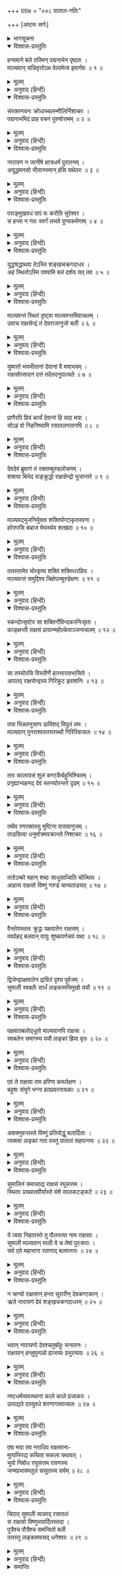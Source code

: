 +++
title = "००८ पाताल-गतिः"

+++
[अष्टमः सर्गः]



<details><summary>भागसूचना</summary>

8. माल्यवान् का युद्ध और पराजय तथा सुमाली आदि सब राक्षसोंका रसातलमें प्रवेश
</details>

<details open><summary>विश्वास-प्रस्तुतिः</summary>

हन्यमाने बले तस्मिन् पद्मनाभेन पृष्ठतः ।  
माल्यवान् सन्निवृत्तोऽथ वेलामेत्य इवार्णवः ॥ १ ॥
</details>

<details><summary>मूलम्</summary>

हन्यमाने बले तस्मिन् पद्मनाभेन पृष्ठतः ।  
माल्यवान् सन्निवृत्तोऽथ वेलामेत्य इवार्णवः ॥ १ ॥
</details>

<details><summary>अनुवाद (हिन्दी)</summary>

(अगस्त्यजी कहते हैं—रघुनन्दन!) पद्मनाभ भगवान् विष्णुने जब भागती हुई राक्षसोंकी सेनाको पीछेकी ओरसे मारना आरम्भ किया, तब माल्यवान् लौट पड़ा, मानो महासागर अपनी तट भूमितक जाकर निवृत्त हो गया हो ॥
</details>

<details open><summary>विश्वास-प्रस्तुतिः</summary>

संरक्तनयनः क्रोधाच्चलन्मौलिर्निशाचरः ।  
पद्मनाभमिदं प्राह वचनं पुरुषोत्तमम् ॥ २ ॥
</details>

<details><summary>मूलम्</summary>

संरक्तनयनः क्रोधाच्चलन्मौलिर्निशाचरः ।  
पद्मनाभमिदं प्राह वचनं पुरुषोत्तमम् ॥ २ ॥
</details>

<details><summary>अनुवाद (हिन्दी)</summary>

उसके नेत्र क्रोधसे लाल हो रहे थे और मुकुट हिल रहा था । उस निशाचरने पुरुषोत्तम भगवान् पद्मनाभसे इस प्रकार कहा— ॥ २ ॥
</details>

<details open><summary>विश्वास-प्रस्तुतिः</summary>

नारायण न जानीषे क्षात्रधर्मं पुरातनम् ।  
अयुद्धमनसो भीतानस्मान् हंसि यथेतरः ॥ ३ ॥
</details>

<details><summary>मूलम्</summary>

नारायण न जानीषे क्षात्रधर्मं पुरातनम् ।  
अयुद्धमनसो भीतानस्मान् हंसि यथेतरः ॥ ३ ॥
</details>

<details><summary>अनुवाद (हिन्दी)</summary>

‘नारायणदेव! जान पड़ता है पुरातन क्षात्रधर्मको बिलकुल नहीं जानते हो, तभी तो साधारण मनुष्यकी भाँति तुम जिनका मन युद्धसे विरत हो गया है तथा जो डरकर भागे जा रहे हैं, ऐसे हम राक्षसोंको भी मार रहे हो ॥ ३ ॥
</details>

<details open><summary>विश्वास-प्रस्तुतिः</summary>

पराङ्मुखवधं पापं यः करोति सुरेश्वर ।  
स हन्ता न गतः स्वर्गं लभते पुण्यकर्मणाम् ॥ ४ ॥
</details>

<details><summary>मूलम्</summary>

पराङ्मुखवधं पापं यः करोति सुरेश्वर ।  
स हन्ता न गतः स्वर्गं लभते पुण्यकर्मणाम् ॥ ४ ॥
</details>

<details><summary>अनुवाद (हिन्दी)</summary>

‘सुरेश्वर! जो युद्धसे विमुख हुए सैनिकोंके वधका पाप करता है, वह घातक इस शरीरका त्याग करके परलोकमें जानेपर पुण्यकर्मा पुरुषोंको मिलनेवाले स्वर्गको नहीं पाता है ॥ ४ ॥
</details>

<details open><summary>विश्वास-प्रस्तुतिः</summary>

युद्धश्रद्धाथवा तेऽस्ति शङ्खचक्रगदाधर ।  
अहं स्थितोऽस्मि पश्यामि बलं दर्शय यत् तव ॥ ५ ॥
</details>

<details><summary>मूलम्</summary>

युद्धश्रद्धाथवा तेऽस्ति शङ्खचक्रगदाधर ।  
अहं स्थितोऽस्मि पश्यामि बलं दर्शय यत् तव ॥ ५ ॥
</details>

<details><summary>अनुवाद (हिन्दी)</summary>

‘शङ्ख, चक्र और गदा धारण करनेवाले देवता! यदि तुम्हारे हृदयमें युद्धका हौसला है तो मैं खड़ा हूँ । देखता हूँ, तुममें कितना बल है? दिखाओ अपना पराक्रम’ ॥ ५ ॥
</details>

<details open><summary>विश्वास-प्रस्तुतिः</summary>

माल्यवन्तं स्थितं दृष्ट्वा माल्यवन्तमिवाचलम् ।  
उवाच राक्षसेन्द्रं तं देवराजानुजो बली ॥ ६ ॥
</details>

<details><summary>मूलम्</summary>

माल्यवन्तं स्थितं दृष्ट्वा माल्यवन्तमिवाचलम् ।  
उवाच राक्षसेन्द्रं तं देवराजानुजो बली ॥ ६ ॥
</details>

<details><summary>अनुवाद (हिन्दी)</summary>

माल्यवान् पर्वतके समान अविचलभावसे खड़े हुए राक्षसराज माल्यवान् को देखकर देवराज इन्द्रके छोटे भाई महाबली भगवान् विष्णुने उससे कहा— ॥ ६ ॥
</details>

<details open><summary>विश्वास-प्रस्तुतिः</summary>

युष्मत्तो भयभीतानां देवानां वै मयाभयम् ।  
राक्षसोत्सादनं दत्तं तदेतदनुपाल्यते ॥ ७ ॥
</details>

<details><summary>मूलम्</summary>

युष्मत्तो भयभीतानां देवानां वै मयाभयम् ।  
राक्षसोत्सादनं दत्तं तदेतदनुपाल्यते ॥ ७ ॥
</details>

<details><summary>अनुवाद (हिन्दी)</summary>

‘देवताओंको तुमलोगोंसे बड़ा भय उपस्थित हुआ है, मैंने राक्षसोंके संहारकी प्रतिज्ञा करके उन्हें अभय दान दिया है; अतः इस रूपमें मेरे द्वारा उस प्रतिज्ञाका ही पालन किया जा रहा है ॥ ७ ॥
</details>

<details open><summary>विश्वास-प्रस्तुतिः</summary>

प्राणैरपि प्रियं कार्यं देवानां हि सदा मया ।  
सोऽहं वो निहनिष्यामि रसातलगतानपि ॥ ८ ॥
</details>

<details><summary>मूलम्</summary>

प्राणैरपि प्रियं कार्यं देवानां हि सदा मया ।  
सोऽहं वो निहनिष्यामि रसातलगतानपि ॥ ८ ॥
</details>

<details><summary>अनुवाद (हिन्दी)</summary>

‘मुझे अपने प्राण देकर भी सदा ही देवताओंका प्रिय कार्य करना है; इसलिये तुमलोग भागकर रसातलमें चले जाओ तो भी मैं तुम्हारा वध किये बिना नहीं रहूँगा’ ॥ ८ ॥
</details>

<details open><summary>विश्वास-प्रस्तुतिः</summary>

देवदेवं ब्रुवाणं तं रक्ताम्बुरुहलोचनम् ।  
शक्त्या बिभेद सङ्क्रुद्धो राक्षसेन्द्रो भुजान्तरे ॥ ९ ॥
</details>

<details><summary>मूलम्</summary>

देवदेवं ब्रुवाणं तं रक्ताम्बुरुहलोचनम् ।  
शक्त्या बिभेद सङ्क्रुद्धो राक्षसेन्द्रो भुजान्तरे ॥ ९ ॥
</details>

<details><summary>अनुवाद (हिन्दी)</summary>

लाल कमलके समान नेत्रवाले देवाधिदेव भगवान् विष्णु जब इस प्रकार कह रहे थे, उस समय अत्यन्त कुपित हुए राक्षसराज माल्यवान् ने अपनी शक्तिके द्वारा प्रहार करके भगवान् विष्णुका वक्षःस्थल विदीर्ण कर दिया ॥ ९ ॥
</details>

<details open><summary>विश्वास-प्रस्तुतिः</summary>

माल्यवद‍्भुजनिर्मुक्ता शक्तिर्घण्टाकृतस्वना ।  
हरेरुरसि बभ्राज मेघस्थेव शतह्रदा ॥ १० ॥
</details>

<details><summary>मूलम्</summary>

माल्यवद‍्भुजनिर्मुक्ता शक्तिर्घण्टाकृतस्वना ।  
हरेरुरसि बभ्राज मेघस्थेव शतह्रदा ॥ १० ॥
</details>

<details><summary>अनुवाद (हिन्दी)</summary>

माल्यवान् के हाथसे छूटकर घंटानाद करती हुई वह शक्ति श्रीहरिकी छातीसे जा लगी और मेघके अङ्कमें प्रकाशित होनेवाली बिजलीके समान शोभा पाने लगी ॥
</details>

<details open><summary>विश्वास-प्रस्तुतिः</summary>

ततस्तामेव चोत्कृष्य शक्तिं शक्तिधरप्रियः ।  
माल्यवन्तं समुद्दिश्य चिक्षेपाम्बुरुहेक्षणः ॥ ११ ॥
</details>

<details><summary>मूलम्</summary>

ततस्तामेव चोत्कृष्य शक्तिं शक्तिधरप्रियः ।  
माल्यवन्तं समुद्दिश्य चिक्षेपाम्बुरुहेक्षणः ॥ ११ ॥
</details>

<details><summary>अनुवाद (हिन्दी)</summary>

शक्तिधारी कार्तिकेय जिन्हें प्रिय हैं अथवा जो शक्तिधर स्कन्दके प्रियतम हैं, उन भगवान् कमलनयन विष्णुने उसी शक्तिको अपनी छातीसे खींचकर माल्यवान् पर दे मारा ॥ ११ ॥
</details>

<details open><summary>विश्वास-प्रस्तुतिः</summary>

स्कन्दोत्सृष्टेव सा शक्तिर्गोविन्दकरनिःसृता ।  
काङ्क्षन्ती राक्षसं प्रायान्महोल्केवाञ्जनाचलम् ॥ १२ ॥
</details>

<details><summary>मूलम्</summary>

स्कन्दोत्सृष्टेव सा शक्तिर्गोविन्दकरनिःसृता ।  
काङ्क्षन्ती राक्षसं प्रायान्महोल्केवाञ्जनाचलम् ॥ १२ ॥
</details>

<details><summary>अनुवाद (हिन्दी)</summary>

स्कन्दकी छोड़ी हुई शक्तिके समान गोविन्दके हाथसे निकली हुई वह शक्ति उस राक्षसको लक्ष्य करके चली, मानो अञ्जनगिरिपर कोई बड़ी भारी उल्का गिर रही हो ॥ १२ ॥
</details>

<details open><summary>विश्वास-प्रस्तुतिः</summary>

सा तस्योरसि विस्तीर्णे हारभारावभासिते ।  
आपतद् राक्षसेन्द्रस्य गिरिकूट इवाशनिः ॥ १३ ॥
</details>

<details><summary>मूलम्</summary>

सा तस्योरसि विस्तीर्णे हारभारावभासिते ।  
आपतद् राक्षसेन्द्रस्य गिरिकूट इवाशनिः ॥ १३ ॥
</details>

<details><summary>अनुवाद (हिन्दी)</summary>

हारोंके समूहसे प्रकाशित होनेवाले उस राक्षसराजके विशाल वक्षःस्थलपर वह शक्ति गिरी, मानो किसी पर्वतके शिखरपर वज्रपात हुआ हो ॥ १३ ॥
</details>

<details open><summary>विश्वास-प्रस्तुतिः</summary>

तया भिन्नतनुत्राणः प्राविशद् विपुलं तमः ।  
माल्यवान् पुनराश्वस्तस्तस्थौ गिरिरिवाचलः ॥ १४ ॥
</details>

<details><summary>मूलम्</summary>

तया भिन्नतनुत्राणः प्राविशद् विपुलं तमः ।  
माल्यवान् पुनराश्वस्तस्तस्थौ गिरिरिवाचलः ॥ १४ ॥
</details>

<details><summary>अनुवाद (हिन्दी)</summary>

उससे माल्यवान् का कवच कट गया तथा वह गहरी मूर्च्छामें डूब गया; किंतु थोड़ी ही देरमें पुनः सँभलकर माल्यवान् पर्वतकी भाँति अविचलभावसे खड़ा हो गया ॥
</details>

<details open><summary>विश्वास-प्रस्तुतिः</summary>

ततः कालायसं शूलं कण्टकैर्बहुभिश्चितम् ।  
प्रगृह्याभ्यहनद् देवं स्तनयोरन्तरे दृढम् ॥ १५ ॥
</details>

<details><summary>मूलम्</summary>

ततः कालायसं शूलं कण्टकैर्बहुभिश्चितम् ।  
प्रगृह्याभ्यहनद् देवं स्तनयोरन्तरे दृढम् ॥ १५ ॥
</details>

<details><summary>अनुवाद (हिन्दी)</summary>

तत्पश्चात् उसने काले लोहेके बने हुए और बहुसंख्यक काँटोंसे जड़े हुए शूलको हाथमें लेकर भगवान् की छातीमें गहरा आघात किया ॥ १५ ॥
</details>

<details open><summary>विश्वास-प्रस्तुतिः</summary>

तथैव रणरक्तस्तु मुष्टिना वासवानुजम् ।  
ताडयित्वा धनुर्मात्रमपक्रान्तो निशाचरः ॥ १६ ॥
</details>

<details><summary>मूलम्</summary>

तथैव रणरक्तस्तु मुष्टिना वासवानुजम् ।  
ताडयित्वा धनुर्मात्रमपक्रान्तो निशाचरः ॥ १६ ॥
</details>

<details><summary>अनुवाद (हिन्दी)</summary>

इसी प्रकार वह युद्धप्रेमी राक्षस भगवान् विष्णुको मुक्केसे मारकर एक धनुष पीछे हट गया ॥ १६ ॥
</details>

<details open><summary>विश्वास-प्रस्तुतिः</summary>

ततोऽम्बरे महान् शब्दः साधुसाध्विति चोत्थितः ।  
आहत्य राक्षसो विष्णुं गरुडं चाप्यताडयत् ॥ १७ ॥
</details>

<details><summary>मूलम्</summary>

ततोऽम्बरे महान् शब्दः साधुसाध्विति चोत्थितः ।  
आहत्य राक्षसो विष्णुं गरुडं चाप्यताडयत् ॥ १७ ॥
</details>

<details><summary>अनुवाद (हिन्दी)</summary>

उस समय आकाशमें राक्षसोंका महान् हर्षनाद गूँज उठा—वे एक साथ बोल उठे—‘बहुत अच्छा, बहुत अच्छा’ । भगवान् विष्णुको घूँसा मारकर उस राक्षसने गरुड़पर भी प्रहार किया ॥ १७ ॥
</details>

<details open><summary>विश्वास-प्रस्तुतिः</summary>

वैनतेयस्ततः क्रुद्धः पक्षवातेन राक्षसम् ।  
व्यपोहद् बलवान् वायुः शुष्कपर्णचयं यथा ॥ १८ ॥
</details>

<details><summary>मूलम्</summary>

वैनतेयस्ततः क्रुद्धः पक्षवातेन राक्षसम् ।  
व्यपोहद् बलवान् वायुः शुष्कपर्णचयं यथा ॥ १८ ॥
</details>

<details><summary>अनुवाद (हिन्दी)</summary>

यह देख विनतानन्दन गरुड़ कुपित हो उठे और उन्होंने अपने पंखोंकी हवासे उस राक्षसको उसी तरह उड़ा दिया, जैसे प्रबल आँधी सूखे पत्तोंके ढेरको उड़ा देती है ॥ १८ ॥
</details>

<details open><summary>विश्वास-प्रस्तुतिः</summary>

द्विजेन्द्रपक्षवातेन द्रावितं दृश्य पूर्वजम् ।  
सुमाली स्वबलैः सार्धं लङ्कामभिमुखो ययौ ॥ १९ ॥
</details>

<details><summary>मूलम्</summary>

द्विजेन्द्रपक्षवातेन द्रावितं दृश्य पूर्वजम् ।  
सुमाली स्वबलैः सार्धं लङ्कामभिमुखो ययौ ॥ १९ ॥
</details>

<details><summary>अनुवाद (हिन्दी)</summary>

अपने बड़े भाईको पक्षिराजके पंखोंकी हवासे उड़ा हुआ देख सुमाली अपने सैनिकोंके साथ लङ्काकी ओर चल दिया ॥ १९ ॥
</details>

<details open><summary>विश्वास-प्रस्तुतिः</summary>

पक्षवातबलोद्‍धूतो माल्यवानपि राक्षसः ।  
स्वबलेन समागम्य ययौ लङ्कां ह्रिया वृतः ॥ २० ॥
</details>

<details><summary>मूलम्</summary>

पक्षवातबलोद्‍धूतो माल्यवानपि राक्षसः ।  
स्वबलेन समागम्य ययौ लङ्कां ह्रिया वृतः ॥ २० ॥
</details>

<details><summary>अनुवाद (हिन्दी)</summary>

गरुड़के पंखोंकी हवाके बलसे उड़ा हुआ राक्षस माल्यवान् भी लज्जित होकर अपनी सेनासे जा मिला और लङ्काकी ओर चला गया ॥ २० ॥
</details>

<details open><summary>विश्वास-प्रस्तुतिः</summary>

एवं ते राक्षसा राम हरिणा कमलेक्षण ।  
बहुशः संयुगे भग्ना हतप्रवरनायकाः ॥ २१ ॥
</details>

<details><summary>मूलम्</summary>

एवं ते राक्षसा राम हरिणा कमलेक्षण ।  
बहुशः संयुगे भग्ना हतप्रवरनायकाः ॥ २१ ॥
</details>

<details><summary>अनुवाद (हिन्दी)</summary>

कमलनयन श्रीराम! इस प्रकार उन राक्षसोंका भगवान् विष्णुके साथ अनेक बार युद्ध हुआ और प्रत्येक संग्राममें प्रधान-प्रधान नायकोंके मारे जानेपर उन सबको भागना पड़ा ॥ २१ ॥
</details>

<details open><summary>विश्वास-प्रस्तुतिः</summary>

अशक्नुवन्तस्ते विष्णुं प्रतियोद्धुं बलार्दिताः ।  
त्यक्त्वा लङ्कां गता वस्तुं पातालं सहपत्नयः ॥ २२ ॥
</details>

<details><summary>मूलम्</summary>

अशक्नुवन्तस्ते विष्णुं प्रतियोद्धुं बलार्दिताः ।  
त्यक्त्वा लङ्कां गता वस्तुं पातालं सहपत्नयः ॥ २२ ॥
</details>

<details><summary>अनुवाद (हिन्दी)</summary>

वे किसी प्रकार भगवान् विष्णुका सामना नहीं कर सके । सदा ही उनके बलसे पीड़ित होते रहे । अतः समस्त निशाचर लङ्का छोड़कर अपनी स्त्रियोंके साथ पातालमें रहनेके लिये चले गये ॥ २२ ॥
</details>

<details open><summary>विश्वास-प्रस्तुतिः</summary>

सुमालिनं समासाद्य राक्षसं रघुसत्तम ।  
स्थिताः प्रख्यातवीर्यास्ते वंशे सालकटङ्कटे ॥ २३ ॥
</details>

<details><summary>मूलम्</summary>

सुमालिनं समासाद्य राक्षसं रघुसत्तम ।  
स्थिताः प्रख्यातवीर्यास्ते वंशे सालकटङ्कटे ॥ २३ ॥
</details>

<details><summary>अनुवाद (हिन्दी)</summary>

रघुश्रेष्ठ! वे विख्यात पराक्रमी निशाचर सालकटङ्कटवंशमें विद्यमान राक्षस सुमालीका आश्रय लेकर रहने लगे ॥
</details>

<details open><summary>विश्वास-प्रस्तुतिः</summary>

ये त्वया निहतास्ते तु पौलस्त्या नाम राक्षसाः ।  
सुमाली माल्यवान् माली ये च तेषां पुरःसराः ।  
सर्व एते महाभागा रावणाद् बलवत्तराः ॥ २४ ॥
</details>

<details><summary>मूलम्</summary>

ये त्वया निहतास्ते तु पौलस्त्या नाम राक्षसाः ।  
सुमाली माल्यवान् माली ये च तेषां पुरःसराः ।  
सर्व एते महाभागा रावणाद् बलवत्तराः ॥ २४ ॥
</details>

<details><summary>अनुवाद (हिन्दी)</summary>

श्रीराम! आपने पुलस्त्यवंशके जिन-जिन राक्षसोंका विनाश किया है, उनकी अपेक्षा प्राचीन राक्षसोंका पराक्रम अधिक था । सुमाली, माल्यवान् और माली तथा उनके आगे चलनेवाले योद्धा—ये सभी महाभाग निशाचर रावणसे बढ़कर बलवान् थे ॥ २४ ॥
</details>

<details open><summary>विश्वास-प्रस्तुतिः</summary>

न चान्यो राक्षसान् हन्ता सुरारीन् देवकण्टकान् ।  
ऋते नारायणं देवं शङ्खचक्रगदाधरम् ॥ २५ ॥
</details>

<details><summary>मूलम्</summary>

न चान्यो राक्षसान् हन्ता सुरारीन् देवकण्टकान् ।  
ऋते नारायणं देवं शङ्खचक्रगदाधरम् ॥ २५ ॥
</details>

<details><summary>अनुवाद (हिन्दी)</summary>

देवताओंके लिये कण्टकरूप उन देवद्रोही राक्षसोंका वध शङ्ख, चक्र, गदाधारी भगवान् नारायणदेवके सिवा दूसरा कोई नहीं कर सकता ॥ २५ ॥
</details>

<details open><summary>विश्वास-प्रस्तुतिः</summary>

भवान् नारायणो देवश्चतुर्बाहुः सनातनः ।  
राक्षसान् हन्तुमुत्पन्नो ह्यजय्यः प्रभुरव्ययः ॥ २६ ॥
</details>

<details><summary>मूलम्</summary>

भवान् नारायणो देवश्चतुर्बाहुः सनातनः ।  
राक्षसान् हन्तुमुत्पन्नो ह्यजय्यः प्रभुरव्ययः ॥ २६ ॥
</details>

<details><summary>अनुवाद (हिन्दी)</summary>

आप चार भुजाधारी सनातन देव भगवान् नारायण ही हैं । आपको कोई परास्त नहीं कर सकता । आप अविनाशी प्रभु हैं और राक्षसोंका वध करनेके लिये इस लोकमें अवतीर्ण हुए हैं ॥ २६ ॥
</details>

<details open><summary>विश्वास-प्रस्तुतिः</summary>

नष्टधर्मव्यवस्थानां काले काले प्रजाकरः ।  
उत्पद्यते दस्युवधे शरणागतवत्सलः ॥ २७ ॥
</details>

<details><summary>मूलम्</summary>

नष्टधर्मव्यवस्थानां काले काले प्रजाकरः ।  
उत्पद्यते दस्युवधे शरणागतवत्सलः ॥ २७ ॥
</details>

<details><summary>अनुवाद (हिन्दी)</summary>

आप ही इन प्रजाओंके स्रष्टा हैं और शरणागतोंपर दया रखते हैं । जब-जब धर्मकी व्यवस्थाको नष्ट करनेवाले दस्यु पैदा हो जाते हैं, तब-तब उन दस्युओंका वध करनेके लिये आप समय-समयपर अवतार लेते रहते हैं ॥ २७ ॥
</details>

<details open><summary>विश्वास-प्रस्तुतिः</summary>

एषा मया तव नराधिप राक्षसाना-  
मुत्पत्तिरद्य कथिता सकला यथावत् ।  
भूयो निबोध रघुसत्तम रावणस्य  
जन्मप्रभावमतुलं ससुतस्य सर्वम् ॥ २८ ॥
</details>

<details><summary>मूलम्</summary>

एषा मया तव नराधिप राक्षसाना-  
मुत्पत्तिरद्य कथिता सकला यथावत् ।  
भूयो निबोध रघुसत्तम रावणस्य  
जन्मप्रभावमतुलं ससुतस्य सर्वम् ॥ २८ ॥
</details>

<details><summary>अनुवाद (हिन्दी)</summary>

नरेश्वर! इस प्रकार मैंने आपको राक्षसोंकी उत्पत्तिका यह पूरा प्रसंग ठीक-ठीक सुना दिया । रघुवंशशिरोमणे! अब आप रावण तथा उसके पुत्रोंके जन्म और अनुपम प्रभावका सारा वर्णन सुनिये ॥ २८ ॥
</details>

<details open><summary>विश्वास-प्रस्तुतिः</summary>

चिरात् सुमाली व्यचरद् रसातलं  
स राक्षसो विष्णुभयार्दितस्तदा ।  
पुत्रैश्च पौत्रैश्च समन्वितो बली  
ततस्तु लङ्कामवसद् धनेश्वरः ॥ २९ ॥
</details>

<details><summary>मूलम्</summary>

चिरात् सुमाली व्यचरद् रसातलं  
स राक्षसो विष्णुभयार्दितस्तदा ।  
पुत्रैश्च पौत्रैश्च समन्वितो बली  
ततस्तु लङ्कामवसद् धनेश्वरः ॥ २९ ॥
</details>

<details><summary>अनुवाद (हिन्दी)</summary>

भगवान् विष्णुके भयसे पीड़ित होकर राक्षस सुमाली सुदीर्घ कालतक अपने पुत्र-पौत्रोंके साथ रसातलमें विचरता रहा । इसी बीचमें धनाध्यक्ष कुबेरने लङ्काको अपना निवास-स्थान बनाया ॥ २९ ॥
</details>

<details><summary>समाप्तिः</summary>

इत्यार्षे श्रीमद्रामायणे वाल्मीकीये आदिकाव्ये उत्तरकाण्डेऽष्टमः सर्गः ॥ ८ ॥  
इस प्रकार श्रीवाल्मीकिनिर्मित आर्षरामायण आदिकाव्यके उत्तरकाण्डमें आठवाँ सर्ग पूरा हुआ ॥ ८ ॥
</details>

